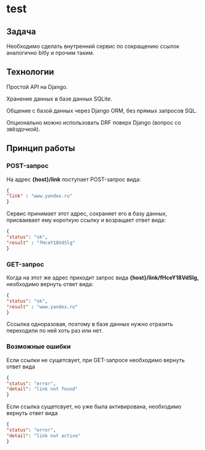 # test

## Задача

Необходимо сделать внутренний сервис по сокращению ссылок аналогично bitly и прочим таким.

## Технологии

Простой API на Django. 

Хранение данных в базе данных SQLite.

Общение с базой данных через Django ORM, без прямых запросов SQL.

Опционально можно использовать DRF поверх Django (вопрос со звёздочкой).

## Принцип работы

### POST-запрос

На адрес **{host}/link** поступает POST-запрос вида:

```json
{
"link" : "www.yandex.ru"
}
```

Сервис принимает этот адрес, сохраняет его в базу данных, присваивает ему короткую ссылку и возращает ответ вида:

```json
{
"status": "ok",
"result" : "fHceY18VdSlg"
}
```

### GET-запрос

Когда на этот же адрес приходит запрос вида **{host}/link/fHceY18VdSlg,** необходимо вернуть ответ вида:

```json
{
"status": "ok",
"result" : "www.yandex.ru"
}
```

Сссылка одноразовая, поэтому в базе данных нужно отразить переходили по ней хоть раз или нет.

### Возможные ошибки

Если ссылки не сущетсвует, при GET-запросе необходимо вернуть ответ вида

```json
{
"status": "error",
"detail": "link not found"
}
```

Если ссылка сущетсвует, но уже была активирована, необходимо вернуть ответ вида

```json
{
"status": "error",
"detail": "link not active"
}
```
